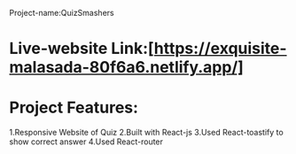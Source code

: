  Project-name:QuizSmashers
# Live-website Link:[https://exquisite-malasada-80f6a6.netlify.app/]
# Project Features:
1.Responsive Website of Quiz
2.Built with React-js
3.Used React-toastify to show correct answer
4.Used React-router

